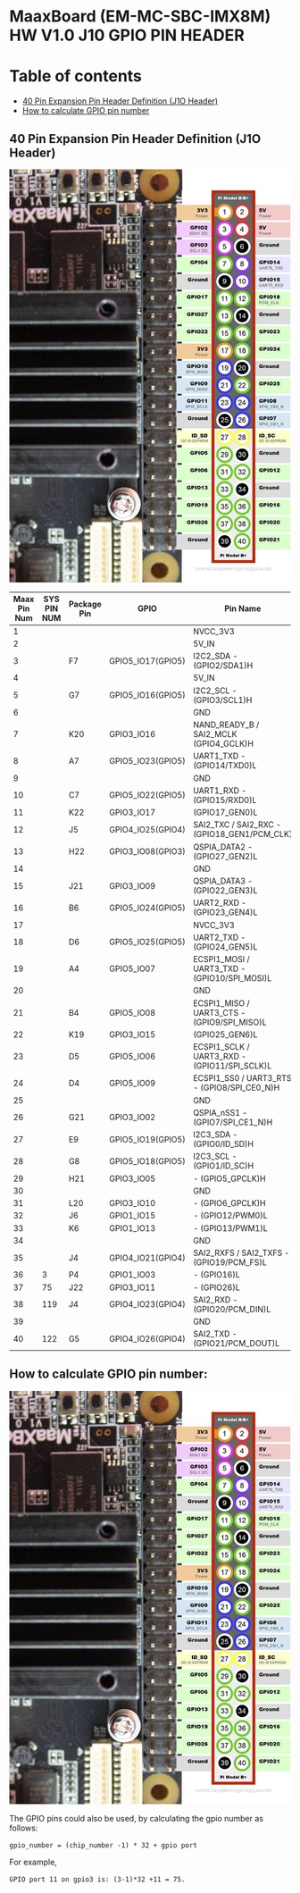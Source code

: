 # MaaxBoard (EM-MC-SBC-IMX8M) HW V1.0 J10 GPIO PIN HEADER

Table of contents
=================

<!--ts-->
  * [ 40 Pin Expansion Pin Header Definition (J1O Header)](#40-pin-expansion-pin-header-definition-j1o-header)
  * [ How to calculate GPIO pin number](#how-to-calculate-gpio-pin-number)
  
<!--te-->


## 40 Pin Expansion Pin Header Definition (J1O Header)

![40Pin Pin Header Pin1 Position](../pics/maxboardpinout.jpg)


| Maax Pin Num | SYS PIN NUM| Package Pin   | GPIO | Pin Name | Signal Type |
| ------------- | ------------- | ------------- | ------------- | ------------- | ------------- | 
| 1 || |  |NVCC_3V3 | Power  |  
| 2 || |  |5V_IN | Power  |  
| 3 || F7| GPIO5_IO17(GPIO5) |I2C2_SDA - (GPIO2/SDA1)H| IO | 
| 4 || |  |5V_IN | Power |  
| 5 || G7| GPIO5_IO16(GPIO5) |I2C2_SCL - (GPIO3/SCL1)H| IO | 
| 6 || |  |GND | Ground |  
| 7 || K20 | GPIO3_IO16 | NAND_READY_B / SAI2_MCLK (GPIO4_GCLK)H | IO |  
| 8 || A7| GPIO5_IO23(GPIO5) |UART1_TXD - (GPIO14/TXD0)L| IO | 
| 9 || |  |GND | Ground |  
| 10 || C7| GPIO5_IO22(GPIO5) |UART1_RXD - (GPIO15/RXD0)L| IO |  
| 11 || K22| GPIO3_IO17 |  (GPIO17_GEN0)L | IO |  
| 12 || J5| GPIO4_IO25(GPIO4) |SAI2_TXC / SAI2_RXC - (GPIO18_GEN1/PCM_CLK)| IO |  
| 13 || H22| GPIO3_IO08(GPIO3) | QSPIA_DATA2 - (GPIO27_GEN2)L| IO |
| 14 || | |GND | Ground |  
| 15 || J21| GPIO3_IO09 | QSPIA_DATA3 - (GPIO22_GEN3)L| IO |  
| 16 || B6| GPIO5_IO24(GPIO5) |UART2_RXD - (GPIO23_GEN4)L| IO  |  
| 17 || | |NVCC_3V3  | Power |  
| 18 || D6| GPIO5_IO25(GPIO5) |UART2_TXD - (GPIO24_GEN5)L| IO | 
| 19 || A4| GPIO5_IO07 | ECSPI1_MOSI / UART3_TXD - (GPIO10/SPI_MOSI)L| IO |  
| 20 || | |GND  | Ground |  
| 21 || B4| GPIO5_IO08 | ECSPI1_MISO / UART3_CTS - (GPIO9/SPI_MISO)L| IO |  
| 22 || K19| GPIO3_IO15 |  (GPIO25_GEN6)L| IO |  
| 23 || D5| GPIO5_IO06 | ECSPI1_SCLK / UART3_RXD - (GPIO11/SPI_SCLK)L| IO |  
| 24 || D4| GPIO5_IO09 | ECSPI1_SS0 / UART3_RTS - (GPIO8/SPI_CE0_N)H| IO |  
| 25 || | |GND  |  |  
| 26 || G21| GPIO3_IO02| QSPIA_nSS1 - (GPIO7/SPI_CE1_N)H| IO |  
| 27 || E9| GPIO5_IO19(GPIO5) |I2C3_SDA - (GPIO0/ID_SD)H| IO |
| 28 || G8| GPIO5_IO18(GPIO5) |I2C3_SCL - (GPIO1/ID_SC)H| IO |
| 29 || H21| GPIO3_IO05 | - (GPIO5_GPCLK)H| IO |  
| 30 || | |GND  | Ground |  
| 31 || L20| GPIO3_IO10 | - (GPIO6_GPCLK)H| IO |  
| 32 || J6| GPIO1_IO15 | - (GPIO12/PWM0)L| IO |  MX8MQ_IOMUXC_GPIO1_IO15_PWM4_OUT |
| 33 || K6| GPIO1_IO13 | - (GPIO13/PWM1)L| IO |  MX8MQ_IOMUXC_GPIO1_IO13_PWM2_OUT |
| 34 || | |GND  | Ground |  
| 35 || J4| GPIO4_IO21(GPIO4) |SAI2_RXFS / SAI2_TXFS - (GPIO19/PCM_FS)L | IO |  
| 36 |3| P4| GPIO1_IO03 | -  (GPIO16)L| IO |  
| 37 |75| J22| GPIO3_IO11 | - (GPIO26)L| IO | 
| 38 |119| J4| GPIO4_IO23(GPIO4) |SAI2_RXD - (GPIO20/PCM_DIN)L| IO | 
| 39 || | |GND  | Ground |  
| 40 |122| G5| GPIO4_IO26(GPIO4) |SAI2_TXD - (GPIO21/PCM_DOUT)L| IO |  

## How to calculate GPIO pin number: 
![40Pin Pin Header Pin1 Position](../pics/maxboardpinout.jpg)

The GPIO pins could also be used, by calculating the gpio number as follows:
```
gpio_number = (chip_number -1) * 32 + gpio port
```
For example,
```
GPIO port 11 on gpio3 is: (3-1)*32 +11 = 75.
```
